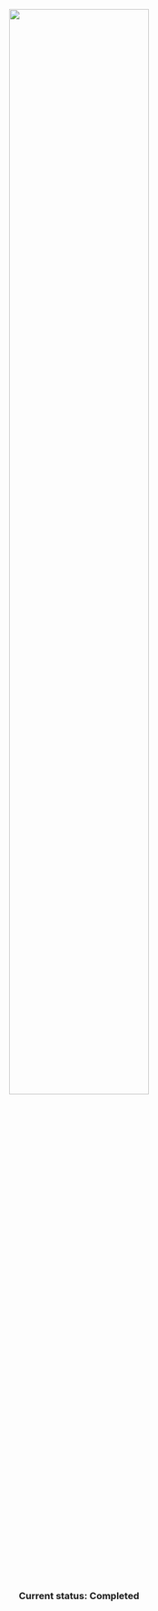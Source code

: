 

<p align="center"><img width="70%" src="./logo.png"></p>

<br>

<h3 align="center">Current status: Completed</h3>

